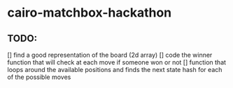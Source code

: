 # cairo-matchbox-hackathon

## TODO:

[] find a good representation of the board (2d array)
[] code the winner function that will check at each move if someone won or not
[] function that loops around the available positions and finds the next state hash for each of the possible moves
